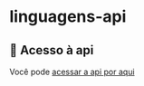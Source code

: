# linguagens-api

## 📁 Acesso à api
Você pode [acessar a api por aqui](https://linguagens-ap1-alura.herokuapp.com/linguagens)
